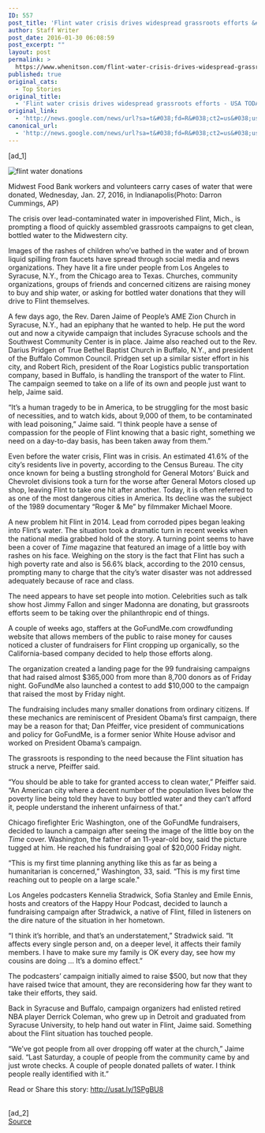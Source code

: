 ```yaml
---
ID: 557
post_title: 'Flint water crisis drives widespread grassroots efforts &#8211; USA TODAY'
author: Staff Writer
post_date: 2016-01-30 06:08:59
post_excerpt: ""
layout: post
permalink: >
  https://www.whenitson.com/flint-water-crisis-drives-widespread-grassroots-efforts-usa-today/
published: true
original_cats:
  - Top Stories
original_title:
  - 'Flint water crisis drives widespread grassroots efforts - USA TODAY'
original_link:
  - 'http://news.google.com/news/url?sa=t&#038;fd=R&#038;ct2=us&#038;usg=AFQjCNGocb_a4fJrxNGYeGShsL8NM-gTpg&#038;clid=c3a7d30bb8a4878e06b80cf16b898331&#038;cid=52779039095783&#038;ei=dVOsVszwGdCCwgGUk5D4Cw&#038;url=http://www.usatoday.com/story/news/nation/2016/01/29/flint-water-crisis-grassroots/79551138/'
canonical_url:
  - 'http://news.google.com/news/url?sa=t&#038;fd=R&#038;ct2=us&#038;usg=AFQjCNGocb_a4fJrxNGYeGShsL8NM-gTpg&#038;clid=c3a7d30bb8a4878e06b80cf16b898331&#038;cid=52779039095783&#038;ei=dVOsVszwGdCCwgGUk5D4Cw&#038;url=http://www.usatoday.com/story/news/nation/2016/01/29/flint-water-crisis-grassroots/79551138/'
---
```

 [ad_1]
<br><div role="main" itemprop="articleBody" readability="150.60065187025"><!-- cxenseparse_start --><div id="module-position-OxKgenRhJIA" class="story-asset story-metadata-asset"><div class="article-metadata-wrap"><section id="module-position-OxKgelXNiys" class="storymetadata-bucket expandable-photo-module story-expandable-photo-module" readability="4"><aside itemprop="associatedMedia" itemscope="" itemtype="http://schema.org/ImageObject" class="single-photo expandable-collapsed" readability="8"><div class="image-wrap"><img class="expand-img-horiz" itemprop="url" src="http://www.gannett-cdn.com/-mm-/9624ddad096009e83ac8e7cd5482fc94b76f0581/c=417-0-4612-3154&amp;r=x404&amp;c=534x401/local/-/media/2016/01/29/USATODAY/USATODAY/635897036992468587-AP-Flint-Water-Donations.jpg" alt="flint water donations" data-mycapture-src="http://www.gannett-cdn.com/media/2016/01/29/USATODAY/USATODAY/635897036992468587-AP-Flint-Water-Donations.jpg" data-mycapture-sm-src="http://www.whenitson.com/wp-content/uploads/2016/01/Flint-water-crisis-drives-widespread-grassroots-efforts-USA-TODAY.jpg"/><span class="toggle"/><meta itemprop="name" content="flint water donations"/></div><p class="image-credit-wrap"><span class="js-caption-wrapper"><span class="cutline js-caption">Midwest Food Bank workers and volunteers carry cases of water that were donated, Wednesday, Jan. 27, 2016, in Indianapolis</span><meta itemprop="copyrightHolder" content=""/><span class="credit">(Photo: Darron Cummings, AP)</span></span></p></aside></section></div></div><p>The crisis over lead-contaminated water in impoverished Flint, Mich., is prompting a flood of quickly assembled grassroots campaigns to get clean, bottled water to the Midwestern city.</p><p>Images of the rashes of children who’ve bathed in the water and of brown liquid spilling from faucets have spread through social media and news organizations. They have lit a fire under people from Los Angeles to Syracuse, N.Y., from the Chicago area to Texas. Churches, community organizations, groups of friends and concerned citizens are raising money to buy and ship water, or asking for bottled water donations that they will drive to Flint themselves.</p><p>A few days ago, the Rev. Daren Jaime of People’s AME Zion Church in Syracuse, N.Y., had an epiphany that he wanted to help. He put the word out and now a citywide campaign that includes Syracuse schools and the Southwest Community Center is in place. Jaime also reached out to the Rev. Darius Pridgen of True Bethel Baptist Church in Buffalo, N.Y., and president of the Buffalo Common Council. Pridgen set up a similar sister effort in his city, and Robert Rich, president of the Roar Logistics public transportation company, based in Buffalo, is handling the transport of the water to Flint. The campaign seemed to take on a life of its own and people just want to help, Jaime said.</p><p>“It’s a human tragedy to be in America, to be struggling for the most basic of necessities, and to watch kids, about 9,000 of them, to be contaminated with lead poisoning,” Jaime said. “I think people have a sense of compassion for the people of Flint knowing that a basic right, something we need on a day-to-day basis, has been taken away from them.”</p><p>Even before the water crisis, Flint was in crisis. An estimated 41.6% of the city’s residents live in poverty, according to the Census Bureau. The city once known for being a bustling stronghold for General Motors’ Buick and Chevrolet divisions took a turn for the worse after General Motors closed up shop, leaving Flint to take one hit after another. Today, it is often referred to as one of the most dangerous cities in America. Its decline was the subject of the 1989 documentary “Roger &amp; Me” by filmmaker Michael Moore.</p><p>A new problem hit Flint in 2014. Lead from corroded pipes began leaking into Flint’s water. The situation took a dramatic turn in recent weeks when the national media grabbed hold of the story. A turning point seems to have been a cover of <em>Time</em> magazine that featured an image of a little boy with rashes on his face. Weighing on the story is the fact that Flint has such a high poverty rate and also is 56.6% black, according to the 2010 census, prompting many to charge that the city’s water disaster was not addressed adequately because of race and class.</p><p>The need appears to have set people into motion. Celebrities such as talk show host Jimmy Fallon and singer Madonna are donating, but grassroots efforts seem to be taking over the philanthropic end of things.</p><p>A couple of weeks ago, staffers at the GoFundMe.com crowdfunding website that allows members of the public to raise money for causes noticed a cluster of fundraisers for Flint cropping up organically, so the California-based company decided to help those efforts along.</p><p>The organization created a landing page for the 99 fundraising campaigns that had raised almost $365,000 from more than 8,700 donors as of Friday night. GoFundMe also launched a contest to add $10,000 to the campaign that raised the most by Friday night.</p><p>The fundraising includes many smaller donations from ordinary citizens. If these mechanics are reminiscent of President Obama’s first campaign, there may be a reason for that; Dan Pfeiffer, vice president of communications and policy for GoFundMe, is a former senior White House advisor and worked on President Obama’s campaign.</p><p>The grassroots is responding to the need because the Flint situation has struck a nerve, Pfeiffer said.</p><p>“You should be able to take for granted access to clean water,” Pfeiffer said. “An American city where a decent number of the population lives below the poverty line being told they have to buy bottled water and they can’t afford it, people understand the inherent unfairness of that.”</p><p>Chicago firefighter Eric Washington, one of the GoFundMe fundraisers, decided to launch a campaign after seeing the image of the little boy on the <em>Time</em> cover. Washington, the father of an 11-year-old boy, said the picture tugged at him. He reached his fundraising goal of $20,000 Friday night.</p><p>“This is my first time planning anything like this as far as being a humanitarian is concerned,” Washington, 33, said. “This is my first time reaching out to people on a large scale."</p><p>Los Angeles podcasters Kennelia Stradwick, Sofia Stanley and Emile Ennis, hosts and creators of the Happy Hour Podcast, decided to launch a fundraising campaign after Stradwick, a native of Flint, filled in listeners on the dire nature of the situation in her hometown.</p><p>“I think it’s horrible, and that’s an understatement,” Stradwick said. “It affects every single person and, on a deeper level, it affects their family members. I have to make sure my family is OK every day, see how my cousins are doing … It’s a domino effect.”</p><p>The podcasters’ campaign initially aimed to raise $500, but now that they have raised twice that amount, they are reconsidering how far they want to take their efforts, they said.</p><p>Back in Syracuse and Buffalo, campaign organizers had enlisted retired NBA player Derrick Coleman, who grew up in Detroit and graduated from Syracuse University, to help hand out water in Flint, Jaime said. Something about the Flint situation has touched people.</p><p>“We’ve got people from all over dropping off water at the church,” Jaime said. “Last Saturday, a couple of people from the community came by and just wrote checks. A couple of people donated pallets of water. I think people really identified with it.”</p><!-- cxenseparse_end --><p>Read or Share this story: http://usat.ly/1SPgBU8</p></div>
<br>[ad_2]
<br><a href="http://news.google.com/news/url?sa=t&#038;fd=R&#038;ct2=us&#038;usg=AFQjCNGocb_a4fJrxNGYeGShsL8NM-gTpg&#038;clid=c3a7d30bb8a4878e06b80cf16b898331&#038;cid=52779039095783&#038;ei=dVOsVszwGdCCwgGUk5D4Cw&#038;url=http://www.usatoday.com/story/news/nation/2016/01/29/flint-water-crisis-grassroots/79551138/">Source </a>